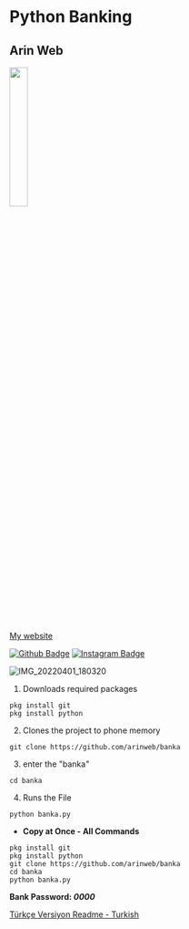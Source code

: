 # Python Banking
## Arin Web
<img style="width:25%;" src="https://user-images.githubusercontent.com/60838684/161359736-666cacb3-b755-439c-8e8a-21a89c87392e.png"/>


[My website](https://arinweb.epizy.com)

[![Github Badge](https://img.shields.io/badge/-Github-000?style=quare&labelColor=000&logo=Github&logoColor=white&link=link)](https://github.com/arinweb) 
[![Instagram Badge](https://img.shields.io/badge/-Instagram-C13584?style=flat-quare&labelColor=C13584&logo=instagram&logoColor=white&link=link)](https://www.instagram.com/arin_web)

![IMG_20220401_180320](https://user-images.githubusercontent.com/60838684/161291039-2d09fa90-d684-4eee-92c7-970dac6b3296.png)

1) Downloads required packages
```
pkg install git
pkg install python
```
2) Clones the project to phone memory
```
git clone https://github.com/arinweb/banka
```
3) enter the "banka"
```
cd banka
```
4) Runs the File
```
python banka.py
```

+ <b>Copy at Once - All Commands</b>
```
pkg install git
pkg install python
git clone https://github.com/arinweb/banka
cd banka
python banka.py
```

<b>Bank Password:<i> 0000</i></b>

[Türkçe Versiyon Readme - Turkish](README-TR.md)

